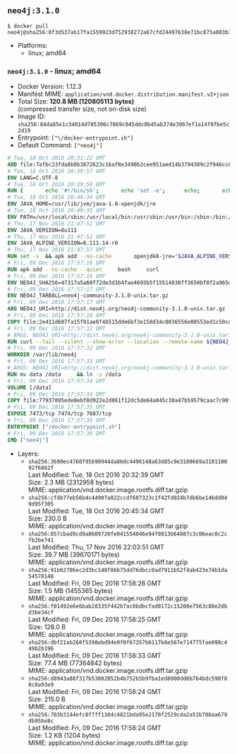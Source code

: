 ## `neo4j:3.1.0`

```console
$ docker pull neo4j@sha256:0f3d537ab17fa1559923d752938272a67cfd24497638e71bc875a803b359b292
```

-	Platforms:
	-	linux; amd64

### `neo4j:3.1.0` - linux; amd64

-	Docker Version: 1.12.3
-	Manifest MIME: `application/vnd.docker.distribution.manifest.v2+json`
-	Total Size: **120.8 MB (120805113 bytes)**  
	(compressed transfer size, not on-disk size)
-	Image ID: `sha256:84da85e1c34014d785306c7869c045ddc0b45ab374e30b7ef1a14f0fbe5c2d19`
-	Entrypoint: `["\/docker-entrypoint.sh"]`
-	Default Command: `["neo4j"]`

```dockerfile
# Tue, 18 Oct 2016 20:31:22 GMT
ADD file:7afbc23fda8b0b3872623c16af8e3490b2cee951aed14b3794389c2f946cc8c7 in / 
# Tue, 18 Oct 2016 20:39:57 GMT
ENV LANG=C.UTF-8
# Tue, 18 Oct 2016 20:39:58 GMT
RUN { 		echo '#!/bin/sh'; 		echo 'set -e'; 		echo; 		echo 'dirname "$(dirname "$(readlink -f "$(which javac || which java)")")"'; 	} > /usr/local/bin/docker-java-home 	&& chmod +x /usr/local/bin/docker-java-home
# Tue, 18 Oct 2016 20:40:34 GMT
ENV JAVA_HOME=/usr/lib/jvm/java-1.8-openjdk/jre
# Tue, 18 Oct 2016 20:40:35 GMT
ENV PATH=/usr/local/sbin:/usr/local/bin:/usr/sbin:/usr/bin:/sbin:/bin:/usr/lib/jvm/java-1.8-openjdk/jre/bin:/usr/lib/jvm/java-1.8-openjdk/bin
# Thu, 17 Nov 2016 21:47:51 GMT
ENV JAVA_VERSION=8u111
# Thu, 17 Nov 2016 21:47:52 GMT
ENV JAVA_ALPINE_VERSION=8.111.14-r0
# Thu, 17 Nov 2016 21:47:57 GMT
RUN set -x 	&& apk add --no-cache 		openjdk8-jre="$JAVA_ALPINE_VERSION" 	&& [ "$JAVA_HOME" = "$(docker-java-home)" ]
# Fri, 09 Dec 2016 17:57:16 GMT
RUN apk add --no-cache --quiet     bash     curl
# Fri, 09 Dec 2016 17:57:16 GMT
ENV NEO4J_SHA256=47317a5a60f72de3d1b4fae4693b5f15514838ff3650bf8f2a965d3ba117dfc2
# Fri, 09 Dec 2016 17:57:17 GMT
ENV NEO4J_TARBALL=neo4j-community-3.1.0-unix.tar.gz
# Fri, 09 Dec 2016 17:57:17 GMT
ARG NEO4J_URI=http://dist.neo4j.org/neo4j-community-3.1.0-unix.tar.gz
# Fri, 09 Dec 2016 17:57:18 GMT
COPY file:2e411d607fa15f91ae6f4b515dde6bf3e158d34c0036556e00553ed1c50cd63d in /tmp/ 
# Fri, 09 Dec 2016 17:57:32 GMT
# ARGS: NEO4J_URI=http://dist.neo4j.org/neo4j-community-3.1.0-unix.tar.gz
RUN curl --fail --silent --show-error --location --remote-name ${NEO4J_URI}     && echo "${NEO4J_SHA256}  ${NEO4J_TARBALL}" | sha256sum -csw -     && tar --extract --file ${NEO4J_TARBALL} --directory /var/lib     && mv /var/lib/neo4j-* /var/lib/neo4j     && rm ${NEO4J_TARBALL}
# Fri, 09 Dec 2016 17:57:32 GMT
WORKDIR /var/lib/neo4j
# Fri, 09 Dec 2016 17:57:33 GMT
# ARGS: NEO4J_URI=http://dist.neo4j.org/neo4j-community-3.1.0-unix.tar.gz
RUN mv data /data     && ln -s /data
# Fri, 09 Dec 2016 17:57:34 GMT
VOLUME [/data]
# Fri, 09 Dec 2016 17:57:34 GMT
COPY file:77937095ede0ebf8d922e2d061f12dc5de64a045c38a47b59579caac7c90f6f6 in /docker-entrypoint.sh 
# Fri, 09 Dec 2016 17:57:35 GMT
EXPOSE 7473/tcp 7474/tcp 7687/tcp
# Fri, 09 Dec 2016 17:57:35 GMT
ENTRYPOINT ["/docker-entrypoint.sh"]
# Fri, 09 Dec 2016 17:57:36 GMT
CMD ["neo4j"]
```

-	Layers:
	-	`sha256:3690ec4760f95690944da86dc4496148a63d85c9e3100669a318110092f6862f`  
		Last Modified: Tue, 18 Oct 2016 20:32:39 GMT  
		Size: 2.3 MB (2312958 bytes)  
		MIME: application/vnd.docker.image.rootfs.diff.tar.gzip
	-	`sha256:cfdb77eb56b4c44907a822ccdf607323c1f42fd024b7db6be146dd049d95f305`  
		Last Modified: Tue, 18 Oct 2016 20:45:34 GMT  
		Size: 230.0 B  
		MIME: application/vnd.docker.image.rootfs.diff.tar.gzip
	-	`sha256:857cbad9cd9a8609720fe041554046e94f0813b64887c3c06eac0c2cfb2be741`  
		Last Modified: Thu, 17 Nov 2016 22:03:51 GMT  
		Size: 39.7 MB (39670171 bytes)  
		MIME: application/vnd.docker.image.rootfs.diff.tar.gzip
	-	`sha256:91b62786ec2d3bc148f86b75dd76dbcc0ad7911b52f4ab423e74b1da54578148`  
		Last Modified: Fri, 09 Dec 2016 17:58:26 GMT  
		Size: 1.5 MB (1455365 bytes)  
		MIME: application/vnd.docker.image.rootfs.diff.tar.gzip
	-	`sha256:f01492e6e6bab28335f442b7ac0bdbcfad0172c15200e7563c88e2dbd3be34cf`  
		Last Modified: Fri, 09 Dec 2016 17:58:25 GMT  
		Size: 128.0 B  
		MIME: application/vnd.docker.image.rootfs.diff.tar.gzip
	-	`sha256:dbf21ab268f5398ebd94e9f0f67357b6117b8e567e714775fae098c449b2b196`  
		Last Modified: Fri, 09 Dec 2016 17:58:33 GMT  
		Size: 77.4 MB (77364842 bytes)  
		MIME: application/vnd.docker.image.rootfs.diff.tar.gzip
	-	`sha256:d8943a88f317b53082052b4b752b5b9fba1ed8000dd6b764bdc598f88c8a93e9`  
		Last Modified: Fri, 09 Dec 2016 17:58:24 GMT  
		Size: 215.0 B  
		MIME: application/vnd.docker.image.rootfs.diff.tar.gzip
	-	`sha256:703b3144efc8f7ff1104c4821bda95e2170f2529cda2a51b70baa679db95be8c`  
		Last Modified: Fri, 09 Dec 2016 17:58:24 GMT  
		Size: 1.2 KB (1204 bytes)  
		MIME: application/vnd.docker.image.rootfs.diff.tar.gzip
